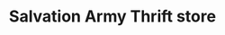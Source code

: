 ---
title: "Salvation Army Thrift store"
url: /black-mountain/salvation-army-thrift-store/
shop: Gebrauchtwaren
---